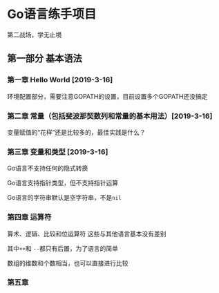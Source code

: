 # Go语言练手项目
第二战场，学无止境

## 第一部分 基本语法

### 第一章 Hello World [2019-3-16]

环境配置部分，需要注意GOPATH的设置，目前设置多个GOPATH还没搞定

### 第二章 常量（包括斐波那契数列和常量的基本用法）[2019-3-16]

变量赋值的“花样”还是比较多的，最佳实践是什么？

### 第三章 变量和类型 [2019-3-16]

Go语言不支持任何的隐式转换

Go语言支持指针类型，但不支持指针运算

Go语言的字符串默认是空字符串，不是```nil```

### 第四章 运算符

算术、逻辑、比较和位运算符 这些与其他语言基本没有差别

其中```++```和 ```--```都只有后置，为了语言的简单

数组的维数和个数相当，也可以直接进行比较

### 第五章
